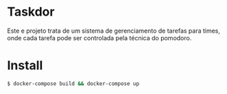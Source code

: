 # Taskdor

Este e projeto trata de um sistema de gerenciamento de tarefas para times, onde cada tarefa pode ser controlada pela técnica do pomodoro.

# Install

```bash
$ docker-compose build && docker-compose up
```
